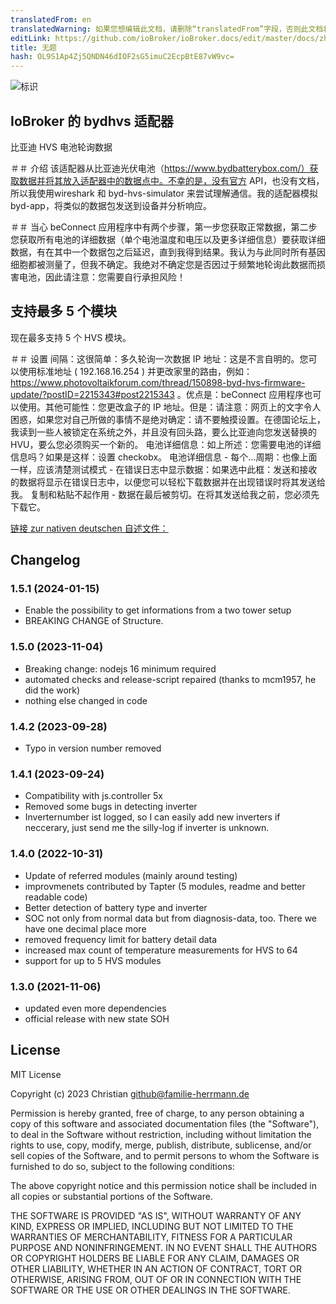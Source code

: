 ```yaml
---
translatedFrom: en
translatedWarning: 如果您想编辑此文档，请删除“translatedFrom”字段，否则此文档将再次自动翻译
editLink: https://github.com/ioBroker/ioBroker.docs/edit/master/docs/zh-cn/adapterref/iobroker.bydhvs/README.md
title: 无题
hash: OL9S1Ap4Zj5QNDN46dIOF2sG5imuC2EcpBtE87vW9vc=
---
```

![标识](../../../en/adapterref/iobroker.bydhvs/admin/bydhvs.png)

## IoBroker 的 bydhvs 适配器
比亚迪 HVS 电池轮询数据

＃＃ 介绍
该适配器从比亚迪光伏电池（https://www.bydbatterybox.com/）获取数据并将其放入适配器中的数据点中。不幸的是，没有官方 API，也没有文档，所以我使用wireshark 和 byd-hvs-simulator 来尝试理解通信。我的适配器模拟 byd-app，将类似的数据包发送到设备并分析响应。

＃＃ 当心
beConnect 应用程序中有两个步骤，第一步您获取正常数据，第二步您获取所有电池的详细数据（单个电池温度和电压以及更多详细信息）要获取详细数据，有在其中一个数据包之后延迟，直到我得到结果。我认为与此同时所有基因细胞都被测量了，但我不确定。我绝对不确定您是否因过于频繁地轮询此数据而损害电池，因此请注意：您需要自行承担风险！

## 支持最多 5 个模块
现在最多支持 5 个 HVS 模块。

＃＃ 设置
间隔：这很简单：多久轮询一次数据 IP 地址：这是不言自明的。您可以使用标准地址 ( 192.168.16.254 ) 并更改家里的路由，例如： https://www.photovoltaikforum.com/thread/150898-byd-hvs-firmware-update/?postID=2215343#post2215343 。优点是：beConnect 应用程序也可以使用。其他可能性：您更改盒子的 IP 地址。但是：请注意：网页上的文字令人困惑，如果您对自己所做的事情不是绝对确定：请不要触摸设置。在德国论坛上，我读到一些人被锁定在系统之外，并且没有回头路，要么比亚迪向您发送替换的 HVU，要么您必须购买一个新的。
电池详细信息：如上所述：您需要电池的详细信息吗？如果是这样：设置 checkobx。
电池详细信息 - 每个...周期：也像上面一样，应该清楚测试模式 - 在错误日志中显示数据：如果选中此框：发送和接收的数据将显示在错误日志中，以便您可以轻松下载数据并在出现错误时将其发送给我。
复制和粘贴不起作用 - 数据在最后被剪切。在将其发送给我之前，您必须先下载它。

[链接 zur nativen deutschen 自述文件：](README-German.md)

## Changelog
<!--
	Placeholder for the next version (at the beginning of the line):
	### __WORK IN PROGRESS__
-->
### 1.5.1 (2024-01-15)
* Enable the possibility to get informations from a two tower setup
* BREAKING CHANGE of Structure.

### 1.5.0 (2023-11-04)
* Breaking change: nodejs 16 minimum required
* automated checks and release-script repaired (thanks to mcm1957, he did the work)
* nothing else changed in code

### 1.4.2 (2023-09-28)
* Typo in version number removed

### 1.4.1 (2023-09-24)
* Compatibility with js.controller 5x
* Removed some bugs in detecting inverter
* Inverternumber ist logged, so I can easily add new inverters if neccerary, just send me the silly-log if inverter is unknown.

### 1.4.0 (2022-10-31)
* Update of referred modules (mainly around testing)
* improvmenets contributed by Tapter (5 modules, readme and better readable code)
* Better detection of battery type and inverter
* SOC not only from normal data but from diagnosis-data, too. There we have one decimal place more
* removed frequency limit for battery detail data
* increased max count of temperature measurements for HVS to 64
* support for up to 5 HVS modules

### 1.3.0 (2021-11-06)
* updated even more dependencies
* official release with new state SOH

###

## License
MIT License

Copyright (c) 2023 Christian <github@familie-herrmann.de>

Permission is hereby granted, free of charge, to any person obtaining a copy
of this software and associated documentation files (the "Software"), to deal
in the Software without restriction, including without limitation the rights
to use, copy, modify, merge, publish, distribute, sublicense, and/or sell
copies of the Software, and to permit persons to whom the Software is
furnished to do so, subject to the following conditions:

The above copyright notice and this permission notice shall be included in all
copies or substantial portions of the Software.

THE SOFTWARE IS PROVIDED "AS IS", WITHOUT WARRANTY OF ANY KIND, EXPRESS OR
IMPLIED, INCLUDING BUT NOT LIMITED TO THE WARRANTIES OF MERCHANTABILITY,
FITNESS FOR A PARTICULAR PURPOSE AND NONINFRINGEMENT. IN NO EVENT SHALL THE
AUTHORS OR COPYRIGHT HOLDERS BE LIABLE FOR ANY CLAIM, DAMAGES OR OTHER
LIABILITY, WHETHER IN AN ACTION OF CONTRACT, TORT OR OTHERWISE, ARISING FROM,
OUT OF OR IN CONNECTION WITH THE SOFTWARE OR THE USE OR OTHER DEALINGS IN THE
SOFTWARE.